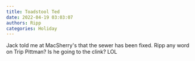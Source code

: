 ```yaml
---
title: Toadstool Ted
date: 2022-04-19 03:03:07
authors: Ripp
categories: Holiday
---
```


 Jack told me at MacSherry's that the sewer has been fixed.  Ripp any word on Trip Pittman? Is he going to the clink? LOL